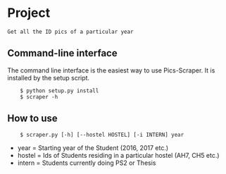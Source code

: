 # Project

	Get all the ID pics of a particular year
	
## Command-line interface

The command line interface is the easiest way to use Pics-Scraper. It 
is installed by the setup script.

```
	$ python setup.py install
	$ scraper -h
```
	
## How to use

```
	$ scraper.py [-h] [--hostel HOSTEL] [-i INTERN] year
```

*	year = Starting year of the Student (2016, 2017 etc.)
*	hostel = Ids of Students residing in a particular hostel (AH7, CH5 etc.)
*	intern = Students currently doing PS2 or Thesis
